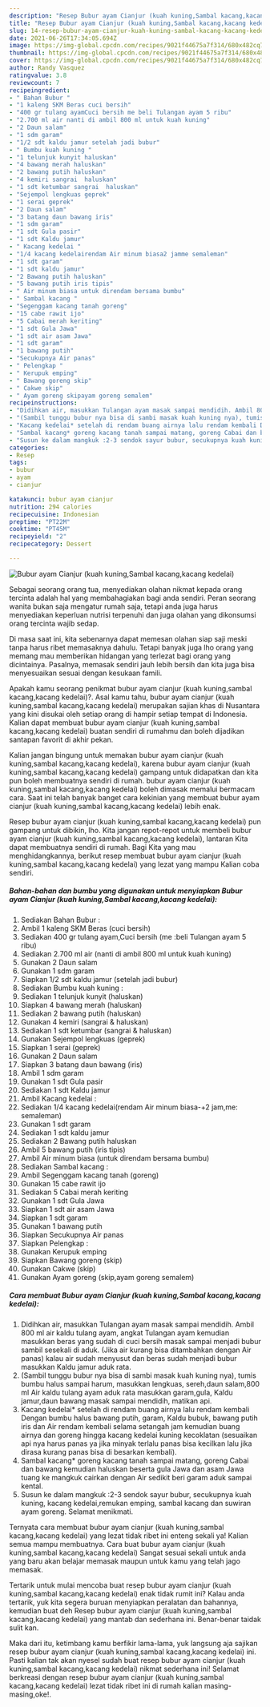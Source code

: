```yaml
---
description: "Resep Bubur ayam Cianjur (kuah kuning,Sambal kacang,kacang kedelai) yang lezat Untuk Jualan"
title: "Resep Bubur ayam Cianjur (kuah kuning,Sambal kacang,kacang kedelai) yang lezat Untuk Jualan"
slug: 14-resep-bubur-ayam-cianjur-kuah-kuning-sambal-kacang-kacang-kedelai-yang-lezat-untuk-jualan
date: 2021-06-26T17:34:05.694Z
image: https://img-global.cpcdn.com/recipes/9021f44675a7f314/680x482cq70/bubur-ayam-cianjur-kuah-kuningsambal-kacangkacang-kedelai-foto-resep-utama.jpg
thumbnail: https://img-global.cpcdn.com/recipes/9021f44675a7f314/680x482cq70/bubur-ayam-cianjur-kuah-kuningsambal-kacangkacang-kedelai-foto-resep-utama.jpg
cover: https://img-global.cpcdn.com/recipes/9021f44675a7f314/680x482cq70/bubur-ayam-cianjur-kuah-kuningsambal-kacangkacang-kedelai-foto-resep-utama.jpg
author: Randy Vasquez
ratingvalue: 3.8
reviewcount: 7
recipeingredient:
- " Bahan Bubur "
- "1 kaleng SKM Beras cuci bersih"
- "400 gr tulang ayamCuci bersih me beli Tulangan ayam 5 ribu"
- "2.700 ml air nanti di ambil 800 ml untuk kuah kuning"
- "2 Daun salam"
- "1 sdm garam"
- "1/2 sdt kaldu jamur setelah jadi bubur"
- " Bumbu kuah kuning "
- "1 telunjuk kunyit haluskan"
- "4 bawang merah haluskan"
- "2 bawang putih haluskan"
- "4 kemiri sangrai  haluskan"
- "1 sdt ketumbar sangrai  haluskan"
- "Sejempol lengkuas geprek"
- "1 serai geprek"
- "2 Daun salam"
- "3 batang daun bawang iris"
- "1 sdm garam"
- "1 sdt Gula pasir"
- "1 sdt Kaldu jamur"
- " Kacang kedelai "
- "1/4 kacang kedelairendam Air minum biasa2 jamme semaleman"
- "1 sdt garam"
- "1 sdt kaldu jamur"
- "2 Bawang putih haluskan"
- "5 bawang putih iris tipis"
- " Air minum biasa untuk direndam bersama bumbu"
- " Sambal kacang "
- "Segenggam kacang tanah goreng"
- "15 cabe rawit ijo"
- "5 Cabai merah keriting"
- "1 sdt Gula Jawa"
- "1 sdt air asam Jawa"
- "1 sdt garam"
- "1 bawang putih"
- "Secukupnya Air panas"
- " Pelengkap "
- " Kerupuk emping"
- " Bawang goreng skip"
- " Cakwe skip"
- " Ayam goreng skipayam goreng semalem"
recipeinstructions:
- "Didihkan air, masukkan Tulangan ayam masak sampai mendidih. Ambil 800 ml air kaldu tulang ayam, angkat Tulangan ayam kemudian masukkan beras yang sudah di cuci bersih masak sampai menjadi bubur sambil sesekali di aduk. (Jika air kurang bisa ditambahkan dengan Air panas) kalau air sudah menyusut dan beras sudah menjadi bubur masukkan Kaldu jamur aduk rata."
- "(Sambil tunggu bubur nya bisa di sambi masak kuah kuning nya), tumis bumbu halus sampai harum, masukkan lengkuas, sereh,daun salam,800 ml Air kaldu tulang ayam aduk rata masukkan garam,gula, Kaldu jamur,daun bawang masak sampai mendidih, matikan api."
- "Kacang kedelai* setelah di rendam buang airnya lalu rendam kembali Dengan bumbu halus bawang putih, garam, Kaldu bubuk, bawang putih iris dan Air rendam kembali selama setangah jam kemudian buang airnya dan goreng hingga kacang kedelai kuning kecoklatan (sesuaikan api nya harus panas ya jika minyak terlalu panas bisa kecilkan lalu jika dirasa kurang panas bisa di besarkan kembali)."
- "Sambal kacang* goreng kacang tanah sampai matang, goreng Cabai dan bawang kemudian haluskan beserta gula Jawa dan asam Jawa tuang ke mangkuk cairkan dengan Air sedikit beri garam aduk sampai kental."
- "Susun ke dalam mangkuk :2-3 sendok sayur bubur, secukupnya kuah kuning, kacang kedelai,remukan emping, sambal kacang dan suwiran ayam goreng. Selamat menikmati."
categories:
- Resep
tags:
- bubur
- ayam
- cianjur

katakunci: bubur ayam cianjur 
nutrition: 294 calories
recipecuisine: Indonesian
preptime: "PT22M"
cooktime: "PT45M"
recipeyield: "2"
recipecategory: Dessert

---
```



![Bubur ayam Cianjur (kuah kuning,Sambal kacang,kacang kedelai)](https://img-global.cpcdn.com/recipes/9021f44675a7f314/680x482cq70/bubur-ayam-cianjur-kuah-kuningsambal-kacangkacang-kedelai-foto-resep-utama.jpg)

Sebagai seorang orang tua, menyediakan olahan nikmat kepada orang tercinta adalah hal yang membahagiakan bagi anda sendiri. Peran seorang  wanita bukan saja mengatur rumah saja, tetapi anda juga harus menyediakan keperluan nutrisi terpenuhi dan juga olahan yang dikonsumsi orang tercinta wajib sedap.

Di masa  saat ini, kita sebenarnya dapat memesan olahan siap saji meski tanpa harus ribet memasaknya dahulu. Tetapi banyak juga lho orang yang memang mau memberikan hidangan yang terlezat bagi orang yang dicintainya. Pasalnya, memasak sendiri jauh lebih bersih dan kita juga bisa menyesuaikan sesuai dengan kesukaan famili. 



Apakah kamu seorang penikmat bubur ayam cianjur (kuah kuning,sambal kacang,kacang kedelai)?. Asal kamu tahu, bubur ayam cianjur (kuah kuning,sambal kacang,kacang kedelai) merupakan sajian khas di Nusantara yang kini disukai oleh setiap orang di hampir setiap tempat di Indonesia. Kalian dapat membuat bubur ayam cianjur (kuah kuning,sambal kacang,kacang kedelai) buatan sendiri di rumahmu dan boleh dijadikan santapan favorit di akhir pekan.

Kalian jangan bingung untuk memakan bubur ayam cianjur (kuah kuning,sambal kacang,kacang kedelai), karena bubur ayam cianjur (kuah kuning,sambal kacang,kacang kedelai) gampang untuk didapatkan dan kita pun boleh membuatnya sendiri di rumah. bubur ayam cianjur (kuah kuning,sambal kacang,kacang kedelai) boleh dimasak memalui bermacam cara. Saat ini telah banyak banget cara kekinian yang membuat bubur ayam cianjur (kuah kuning,sambal kacang,kacang kedelai) lebih enak.

Resep bubur ayam cianjur (kuah kuning,sambal kacang,kacang kedelai) pun gampang untuk dibikin, lho. Kita jangan repot-repot untuk membeli bubur ayam cianjur (kuah kuning,sambal kacang,kacang kedelai), lantaran Kita dapat membuatnya sendiri di rumah. Bagi Kita yang mau menghidangkannya, berikut resep membuat bubur ayam cianjur (kuah kuning,sambal kacang,kacang kedelai) yang lezat yang mampu Kalian coba sendiri.

<!--inarticleads1-->

##### Bahan-bahan dan bumbu yang digunakan untuk menyiapkan Bubur ayam Cianjur (kuah kuning,Sambal kacang,kacang kedelai):

1. Sediakan  Bahan Bubur :
1. Ambil 1 kaleng SKM Beras (cuci bersih)
1. Sediakan 400 gr tulang ayam,Cuci bersih (me :beli Tulangan ayam 5 ribu)
1. Sediakan 2.700 ml air (nanti di ambil 800 ml untuk kuah kuning)
1. Gunakan 2 Daun salam
1. Gunakan 1 sdm garam
1. Siapkan 1/2 sdt kaldu jamur (setelah jadi bubur)
1. Sediakan  Bumbu kuah kuning :
1. Sediakan 1 telunjuk kunyit (haluskan)
1. Siapkan 4 bawang merah (haluskan)
1. Sediakan 2 bawang putih (haluskan)
1. Gunakan 4 kemiri (sangrai &amp; haluskan)
1. Sediakan 1 sdt ketumbar (sangrai &amp; haluskan)
1. Gunakan Sejempol lengkuas (geprek)
1. Siapkan 1 serai (geprek)
1. Gunakan 2 Daun salam
1. Siapkan 3 batang daun bawang (iris)
1. Ambil 1 sdm garam
1. Gunakan 1 sdt Gula pasir
1. Sediakan 1 sdt Kaldu jamur
1. Ambil  Kacang kedelai :
1. Sediakan 1/4 kacang kedelai(rendam Air minum biasa-+2 jam,me: semaleman)
1. Gunakan 1 sdt garam
1. Sediakan 1 sdt kaldu jamur
1. Sediakan 2 Bawang putih haluskan
1. Ambil 5 bawang putih (iris tipis)
1. Ambil  Air minum biasa (untuk direndam bersama bumbu)
1. Sediakan  Sambal kacang :
1. Ambil Segenggam kacang tanah (goreng)
1. Gunakan 15 cabe rawit ijo
1. Sediakan 5 Cabai merah keriting
1. Gunakan 1 sdt Gula Jawa
1. Siapkan 1 sdt air asam Jawa
1. Siapkan 1 sdt garam
1. Gunakan 1 bawang putih
1. Siapkan Secukupnya Air panas
1. Siapkan  Pelengkap :
1. Gunakan  Kerupuk emping
1. Siapkan  Bawang goreng (skip)
1. Gunakan  Cakwe (skip)
1. Gunakan  Ayam goreng (skip,ayam goreng semalem)




<!--inarticleads2-->

##### Cara membuat Bubur ayam Cianjur (kuah kuning,Sambal kacang,kacang kedelai):

1. Didihkan air, masukkan Tulangan ayam masak sampai mendidih. Ambil 800 ml air kaldu tulang ayam, angkat Tulangan ayam kemudian masukkan beras yang sudah di cuci bersih masak sampai menjadi bubur sambil sesekali di aduk. (Jika air kurang bisa ditambahkan dengan Air panas) kalau air sudah menyusut dan beras sudah menjadi bubur masukkan Kaldu jamur aduk rata.
1. (Sambil tunggu bubur nya bisa di sambi masak kuah kuning nya), tumis bumbu halus sampai harum, masukkan lengkuas, sereh,daun salam,800 ml Air kaldu tulang ayam aduk rata masukkan garam,gula, Kaldu jamur,daun bawang masak sampai mendidih, matikan api.
1. Kacang kedelai* setelah di rendam buang airnya lalu rendam kembali Dengan bumbu halus bawang putih, garam, Kaldu bubuk, bawang putih iris dan Air rendam kembali selama setangah jam kemudian buang airnya dan goreng hingga kacang kedelai kuning kecoklatan (sesuaikan api nya harus panas ya jika minyak terlalu panas bisa kecilkan lalu jika dirasa kurang panas bisa di besarkan kembali).
1. Sambal kacang* goreng kacang tanah sampai matang, goreng Cabai dan bawang kemudian haluskan beserta gula Jawa dan asam Jawa tuang ke mangkuk cairkan dengan Air sedikit beri garam aduk sampai kental.
1. Susun ke dalam mangkuk :2-3 sendok sayur bubur, secukupnya kuah kuning, kacang kedelai,remukan emping, sambal kacang dan suwiran ayam goreng. Selamat menikmati.




Ternyata cara membuat bubur ayam cianjur (kuah kuning,sambal kacang,kacang kedelai) yang lezat tidak ribet ini enteng sekali ya! Kalian semua mampu membuatnya. Cara buat bubur ayam cianjur (kuah kuning,sambal kacang,kacang kedelai) Sangat sesuai sekali untuk anda yang baru akan belajar memasak maupun untuk kamu yang telah jago memasak.

Tertarik untuk mulai mencoba buat resep bubur ayam cianjur (kuah kuning,sambal kacang,kacang kedelai) enak tidak rumit ini? Kalau anda tertarik, yuk kita segera buruan menyiapkan peralatan dan bahannya, kemudian buat deh Resep bubur ayam cianjur (kuah kuning,sambal kacang,kacang kedelai) yang mantab dan sederhana ini. Benar-benar taidak sulit kan. 

Maka dari itu, ketimbang kamu berfikir lama-lama, yuk langsung aja sajikan resep bubur ayam cianjur (kuah kuning,sambal kacang,kacang kedelai) ini. Pasti kalian tak akan nyesel sudah buat resep bubur ayam cianjur (kuah kuning,sambal kacang,kacang kedelai) nikmat sederhana ini! Selamat berkreasi dengan resep bubur ayam cianjur (kuah kuning,sambal kacang,kacang kedelai) lezat tidak ribet ini di rumah kalian masing-masing,oke!.

